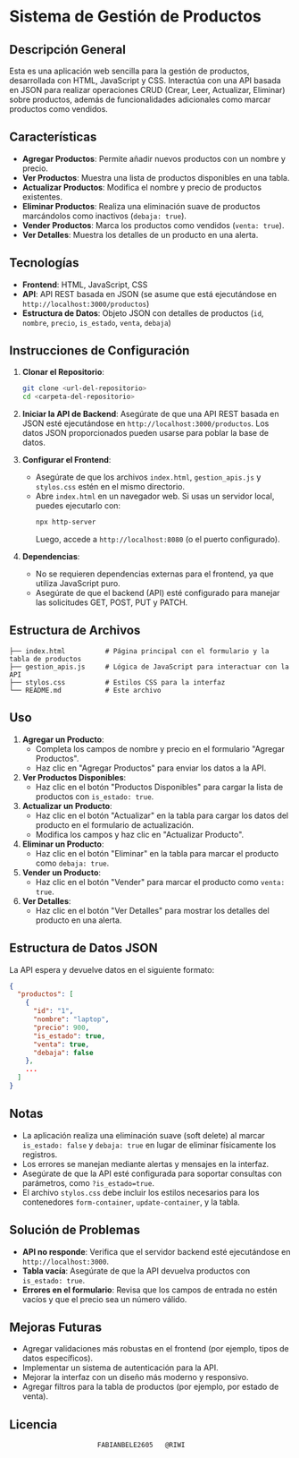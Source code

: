 # Sistema de Gestión de Productos

## Descripción General
Esta es una aplicación web sencilla para la gestión de productos, desarrollada con HTML, JavaScript y CSS. Interactúa con una API basada en JSON para realizar operaciones CRUD (Crear, Leer, Actualizar, Eliminar) sobre productos, además de funcionalidades adicionales como marcar productos como vendidos.

## Características
- **Agregar Productos**: Permite añadir nuevos productos con un nombre y precio.
- **Ver Productos**: Muestra una lista de productos disponibles en una tabla.
- **Actualizar Productos**: Modifica el nombre y precio de productos existentes.
- **Eliminar Productos**: Realiza una eliminación suave de productos marcándolos como inactivos (`debaja: true`).
- **Vender Productos**: Marca los productos como vendidos (`venta: true`).
- **Ver Detalles**: Muestra los detalles de un producto en una alerta.

## Tecnologías
- **Frontend**: HTML, JavaScript, CSS
- **API**: API REST basada en JSON (se asume que está ejecutándose en `http://localhost:3000/productos`)
- **Estructura de Datos**: Objeto JSON con detalles de productos (`id`, `nombre`, `precio`, `is_estado`, `venta`, `debaja`)

## Instrucciones de Configuración
1. **Clonar el Repositorio**:
   ```bash
   git clone <url-del-repositorio>
   cd <carpeta-del-repositorio>
   ```

2. **Iniciar la API de Backend**:
   Asegúrate de que una API REST basada en JSON esté ejecutándose en `http://localhost:3000/productos`. Los datos JSON proporcionados pueden usarse para poblar la base de datos.

3. **Configurar el Frontend**:
   - Asegúrate de que los archivos `index.html`, `gestion_apis.js` y `stylos.css` estén en el mismo directorio.
   - Abre `index.html` en un navegador web. Si usas un servidor local, puedes ejecutarlo con:
     ```bash
     npx http-server
     ```
     Luego, accede a `http://localhost:8080` (o el puerto configurado).

4. **Dependencias**:
   - No se requieren dependencias externas para el frontend, ya que utiliza JavaScript puro.
   - Asegúrate de que el backend (API) esté configurado para manejar las solicitudes GET, POST, PUT y PATCH.

## Estructura de Archivos
```
├── index.html          # Página principal con el formulario y la tabla de productos
├── gestion_apis.js     # Lógica de JavaScript para interactuar con la API
├── stylos.css          # Estilos CSS para la interfaz
└── README.md           # Este archivo
```

## Uso
1. **Agregar un Producto**:
   - Completa los campos de nombre y precio en el formulario "Agregar Productos".
   - Haz clic en "Agregar Productos" para enviar los datos a la API.
2. **Ver Productos Disponibles**:
   - Haz clic en el botón "Productos Disponibles" para cargar la lista de productos con `is_estado: true`.
3. **Actualizar un Producto**:
   - Haz clic en el botón "Actualizar" en la tabla para cargar los datos del producto en el formulario de actualización.
   - Modifica los campos y haz clic en "Actualizar Producto".
4. **Eliminar un Producto**:
   - Haz clic en el botón "Eliminar" en la tabla para marcar el producto como `debaja: true`.
5. **Vender un Producto**:
   - Haz clic en el botón "Vender" para marcar el producto como `venta: true`.
6. **Ver Detalles**:
   - Haz clic en el botón "Ver Detalles" para mostrar los detalles del producto en una alerta.

## Estructura de Datos JSON
La API espera y devuelve datos en el siguiente formato:
```json
{
  "productos": [
    {
      "id": "1",
      "nombre": "laptop",
      "precio": 900,
      "is_estado": true,
      "venta": true,
      "debaja": false
    },
    ...
  ]
}
```

## Notas
- La aplicación realiza una eliminación suave (soft delete) al marcar `is_estado: false` y `debaja: true` en lugar de eliminar físicamente los registros.
- Los errores se manejan mediante alertas y mensajes en la interfaz.
- Asegúrate de que la API esté configurada para soportar consultas con parámetros, como `?is_estado=true`.
- El archivo `stylos.css` debe incluir los estilos necesarios para los contenedores `form-container`, `update-container`, y la tabla.

## Solución de Problemas
- **API no responde**: Verifica que el servidor backend esté ejecutándose en `http://localhost:3000`.
- **Tabla vacía**: Asegúrate de que la API devuelva productos con `is_estado: true`.
- **Errores en el formulario**: Revisa que los campos de entrada no estén vacíos y que el precio sea un número válido.

## Mejoras Futuras
- Agregar validaciones más robustas en el frontend (por ejemplo, tipos de datos específicos).
- Implementar un sistema de autenticación para la API.
- Mejorar la interfaz con un diseño más moderno y responsivo.
- Agregar filtros para la tabla de productos (por ejemplo, por estado de venta).

## Licencia
                          FABIANBELE2605   @RIWI

</xaiArtifact>